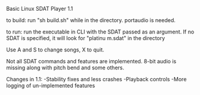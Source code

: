 Basic Linux SDAT Player 1.1


to build: run "sh build.sh" while in the directory. portaudio is needed.

to run: run the executable in CLI with the SDAT passed as an argument. If no SDAT is specified, it will look for "platinu
m.sdat" in the directory

Use A and S to change songs, X to quit.

Not all SDAT commands and features are implemented. 8-bit audio is missing along with pitch bend and some others.

Changes in 1.1:
-Stability fixes and less crashes
-Playback controls
-More logging of un-implemented features
